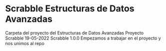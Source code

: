 # Scrabble Estructuras de Datos Avanzadas
 Carpeta del proyecto del Estructuras de Datos Avanzadas
 Proyecto Scrabble
 19-05-2022 Scrabble 1.0.0 
    Empezamos a trabajar en el proyecto y nos unimos al repo